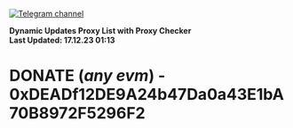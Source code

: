 [![Telegram channel](https://img.shields.io/endpoint?url=https://runkit.io/damiankrawczyk/telegram-badge/branches/master?url=https://t.me/n4z4v0d)](https://t.me/n4z4v0d) 

**Dynamic Updates Proxy List with Proxy Checker**  
**Last Updated: 17.12.23 01:13**

# DONATE (_any evm_) - 0xDEADf12DE9A24b47Da0a43E1bA70B8972F5296F2
